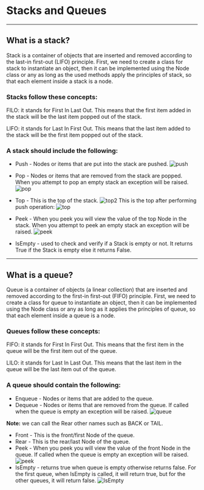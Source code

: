 # Stacks and Queues
---
## What is a stack?
Stack is a container of objects that are inserted and removed according to the last-in first-out (LIFO) principle. First, we need to create a class for stack to instantiate an object, then it can be implemented using the Node class or any as long as the used methods apply the principles of stack, so that each element inside a stack is a node.

### Stacks follow these concepts:
FILO: it stands for First In Last Out.
This means that the first item added in the stack will be the last item popped out of the stack.

LIFO: it stands for Last In First Out.
This means that the last item added to the stack will be the first item popped out of the stack.

### A stack should include the following:
+ Push - Nodes or items that are put into the stack are pushed.
![push](https://www.javascripttutorial.net/wp-content/uploads/2016/08/JavaScript-Stack-Push-Operations.png)

+ Pop - Nodes or items that are removed from the stack are popped. When you attempt to pop an empty stack an exception will be raised.
![pop](https://www.javascripttutorial.net/wp-content/uploads/2016/08/JavaScrippt-Stack-Pop.png)

+ Top - This is the top of the stack.
![top2](https://media.geeksforgeeks.org/wp-content/uploads/geek-stack-1.png)
This is the top after performing push operation:
![top](https://s3.ap-south-1.amazonaws.com/afteracademy-server-uploads/how-to-implement-stack-push-operation-cf97479ab11316c4.png)

+ Peek - When you peek you will view the value of the top Node in the stack. When you attempt to peek an empty stack an exception will be raised.
![peek](https://qph.cf2.quoracdn.net/main-qimg-f22268230c00651b84db79c13bdb7ec9)

+ IsEmpty - used to check and verify if a Stack is empty or not. It returns True if the Stack is empty else it returns False.
---
## What is a queue?
Queue is a container of objects (a linear collection) that are inserted and removed according to the first-in first-out (FIFO) principle. First, we need to create a class for queue to instantiate an object, then it can be implemented using the Node class or any as long as it applies the principles of queue, so that each element inside a queue is a node. 

### Queues follow these concepts:
FIFO: it stands for First In First Out.
This means that the first item in the queue will be the first item out of the queue.

LILO: it stands for Last In Last Out.
This means that the last item in the queue will be the last item out of the queue.

### A queue should contain the following:
+ Enqueue - Nodes or items that are added to the queue.
+ Dequeue - Nodes or items that are removed from the queue. If called when the queue is empty an exception will be raised.
![queue](https://www.javascripttutorial.net/wp-content/uploads/2016/08/JavaScript-Queue-Illustration.png)

**Note:** we can call the Rear other names such as BACK or TAIL.
+ Front - This is the front/first Node of the queue.
+ Rear - This is the rear/last Node of the queue.
+ Peek - When you peek you will view the value of the front Node in the queue. If called when the queue is empty an exception will be raised.
![peek](https://dz2cdn1.dzone.com/storage/temp/8350689-fifo-queue.png)
+ IsEmpty - returns true when queue is empty otherwise returns false. For the first queue, when IsEmpty is called, it will return true, but for the other queues, it will return false.
![IsEmpty](https://cdn.programiz.com/sites/tutorial2program/files/queue.png)
